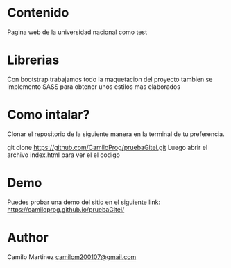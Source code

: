# Contenido
Pagina web de la universidad nacional como test

# Librerias
Con bootstrap trabajamos todo la maquetacion del proyecto
tambien se implemento SASS para obtener unos estilos mas elaborados

# Como intalar?
Clonar el repositorio de la siguiente manera en la terminal de tu preferencia.

git clone https://github.com/CamiloProg/pruebaGitei.git
Luego abrir el archivo index.html para ver el el codigo

# Demo 
Puedes probar una demo del sitio en el siguiente link: https://camiloprog.github.io/pruebaGitei/

# Author 
Camilo Martinez <camilom200107@gmail.com>
